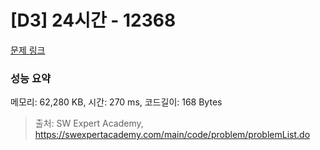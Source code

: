 # [D3] 24시간 - 12368 

[문제 링크](https://swexpertacademy.com/main/code/problem/problemDetail.do?contestProbId=AXsEBlLqedsDFARX) 

### 성능 요약

메모리: 62,280 KB, 시간: 270 ms, 코드길이: 168 Bytes



> 출처: SW Expert Academy, https://swexpertacademy.com/main/code/problem/problemList.do
